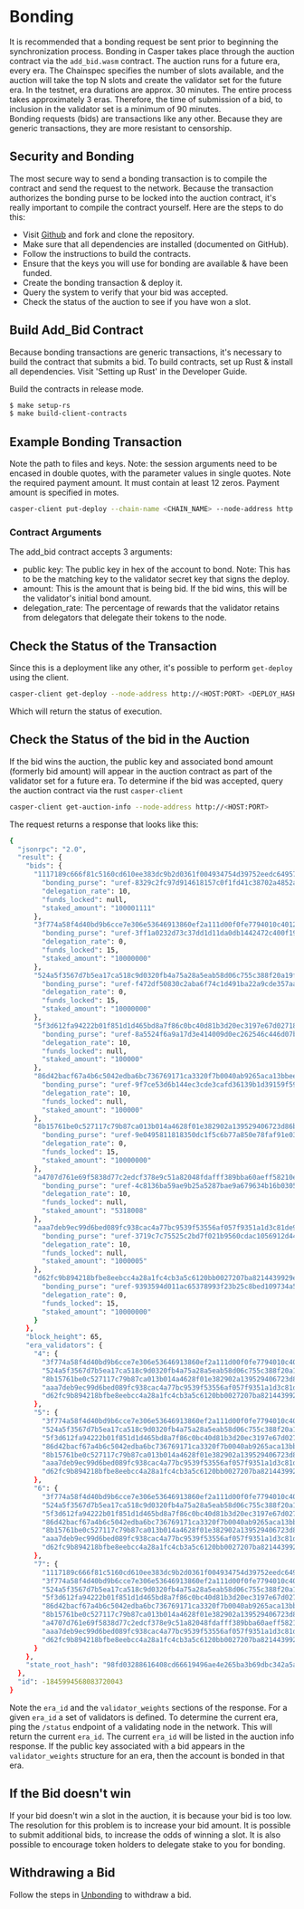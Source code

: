 Bonding
=======

It is recommended that a bonding request be sent prior to beginning the synchronization process. Bonding in Casper takes
place through the auction contract via the `add_bid.wasm` contract. The auction runs for a future era, every era. The Chainspec 
specifies the number of slots available, and the auction will  take the top N slots and create the validator set for the future era.
In the testnet, era durations are approx. 30 minutes. The entire process takes approximately 3 eras. Therefore, the time of submission
of a bid, to inclusion in the validator set is a minimum of 90 minutes.  
Bonding requests (bids) are transactions like any other. 
Because they are generic transactions, they are more resistant to censorship.

## Security and Bonding

The most secure way to send a bonding transaction is to compile the contract and send the request to the network. 
Because the transaction authorizes the bonding purse to be locked into the auction contract, it's really important
to compile the contract yourself. Here are the steps to do this:

* Visit [Github](https://github.com/CasperLabs/casper-node) and fork and clone the repository.
* Make sure that all dependencies are installed  (documented on GitHub).
* Follow the instructions to build the contracts.
* Ensure that the keys you will use for bonding are available & have been funded.
* Create the bonding transaction & deploy it.
* Query the system to verify that your bid was accepted.
* Check the status of the auction to see if you have won a slot.

## Build Add_Bid Contract
Because bonding transactions are generic transactions, it's necessary to build the contract that submits a bid. 
To build contracts, set up Rust & install all dependencies. Visit 'Setting up Rust' in the Developer Guide.

Build the contracts in release mode.

```bash
$ make setup-rs
$ make build-client-contracts
```

## Example Bonding Transaction
Note the path to files and keys. Note: the session arguments need to be encased in double quotes, with the parameter values in single quotes.
Note the required payment amount.  It must contain at least 12 zeros.  Payment amount is specified in motes.

```bash
casper-client put-deploy --chain-name <CHAIN_NAME> --node-address http://<HOST:PORT> --secret-key /etc/casper/<VALIDATOR_SECRET_KEY>.pem --session-path  $HOME/casper-node/target/wasm32-unknown-unknown/release/add_bid.wasm  --payment-amount 1000000000000  --session-arg=public_key:"public_key='<VALIDATOR_PUBLIC_KEY_HEX>'" --session-arg=amount:"u512='<BID-AMOUNT>'" --session-arg=delegation_rate:"u64='<PERCENT_TO_KEEP_FROM_DELEGATORS>'"
```

### Contract Arguments
The add_bid contract accepts 3 arguments:
* public key: The public key in hex of the account to bond.  Note: This has to be the matching key to the validator secret key that signs the deploy.
* amount: This is the amount that is being bid. If the bid wins, this will be the validator's initial bond amount.
* delegation_rate: The percentage of rewards that the validator retains from delegators that delegate their tokens to the node.

## Check the Status of the Transaction

Since this is a deployment like any other, it's possible to perform `get-deploy` using the client.
```bash
casper-client get-deploy --node-address http://<HOST:PORT> <DEPLOY_HASH>
```
Which will return the status of execution.


## Check the Status of the bid in the Auction
If the bid wins the auction, the public key and associated bond amount (formerly bid amount) will appear in the auction contract as part of the 
validator set for a future era. To determine if the bid was accepted, query the auction contract via the rust `casper-client`

```bash
casper-client get-auction-info --node-address http://<HOST:PORT>
```
The request returns a response that looks like this:
```bash
{
  "jsonrpc": "2.0",
  "result": {
    "bids": {
      "1117189c666f81c5160cd610ee383dc9b2d0361f004934754d39752eedc64957": {
        "bonding_purse": "uref-8329c2fc97d914618157c0f1fd41c38702a4852a0159b487eebdd5677123f035-007",
        "delegation_rate": 10,
        "funds_locked": null,
        "staked_amount": "100001111"
      },
      "3f774a58f4d40bd9b6cce7e306e53646913860ef2a111d00f0fe7794010c4012": {
        "bonding_purse": "uref-3ff1a0232d73c37dd1d11da0db1442472c400f190b81a9a81edc28a88717526c-007",
        "delegation_rate": 0,
        "funds_locked": 15,
        "staked_amount": "10000000"
      },
      "524a5f3567d7b5ea17ca518c9d0320fb4a75a28a5eab58d06c755c388f20a19f": {
        "bonding_purse": "uref-f472df50830c2aba6f74c1d491ba22a9cde357aa4ab478834abab2959052ba70-007",
        "delegation_rate": 0,
        "funds_locked": 15,
        "staked_amount": "10000000"
      },
      "5f3d612fa94222b01f851d1d465bd8a7f86c0bc40d81b3d20ec3197e67d02718": {
        "bonding_purse": "uref-8a5524f6a9a17d3e414009d0ec262546c446d07b6bfb6972a0040c4845caec1e-007",
        "delegation_rate": 10,
        "funds_locked": null,
        "staked_amount": "100000"
      },
      "86d42bacf67a4b6c5042edba6bc736769171ca3320f7b0040ab9265aca13bbee": {
        "bonding_purse": "uref-9f7ce53d6b144ec3cde3cafd36139b1d39159f59072e2abd87733a61a5fd6d5c-007",
        "delegation_rate": 10,
        "funds_locked": null,
        "staked_amount": "100000"
      },
      "8b15761be0c527117c79b87ca013b014a4628f01e382902a139529406723d86b": {
        "bonding_purse": "uref-9e0495811818350dc1f5c6b77a850e78faf91e0352611eb60bf5a471323a0161-007",
        "delegation_rate": 0,
        "funds_locked": 15,
        "staked_amount": "10000000"
      },
      "a4707d761e69f5838d77c2edcf378e9c51a82048fdafff389bba60aeff58210e": {
        "bonding_purse": "uref-4c8136ba59ae9b25a5287bae9a679634b16b0305f400aa3fbdd22e6fbda8806b-007",
        "delegation_rate": 10,
        "funds_locked": null,
        "staked_amount": "5318008"
      },
      "aaa7deb9ec99d6bed089fc938cac4a77bc9539f53556af057f9351a1d3c81de9": {
        "bonding_purse": "uref-3719c7c75525c2bd7f021b9560cdac1056912d444fb94c16c1420b891f0d7597-007",
        "delegation_rate": 10,
        "funds_locked": null,
        "staked_amount": "1000005"
      },
      "d62fc9b894218bfbe8eebcc4a28a1fc4cb3a5c6120bb0027207ba8214439929e": {
        "bonding_purse": "uref-9393594d011ac65378993f23b25c8bed109734a5e08223b8ac63c953c4b5a84a-007",
        "delegation_rate": 0,
        "funds_locked": 15,
        "staked_amount": "10000000"
      }
    },
    "block_height": 65,
    "era_validators": {
      "4": {
        "3f774a58f4d40bd9b6cce7e306e53646913860ef2a111d00f0fe7794010c4012": "10000000",
        "524a5f3567d7b5ea17ca518c9d0320fb4a75a28a5eab58d06c755c388f20a19f": "10000000",
        "8b15761be0c527117c79b87ca013b014a4628f01e382902a139529406723d86b": "10000000",
        "aaa7deb9ec99d6bed089fc938cac4a77bc9539f53556af057f9351a1d3c81de9": "1000005",
        "d62fc9b894218bfbe8eebcc4a28a1fc4cb3a5c6120bb0027207ba8214439929e": "10000000"
      },
      "5": {
        "3f774a58f4d40bd9b6cce7e306e53646913860ef2a111d00f0fe7794010c4012": "10000000",
        "524a5f3567d7b5ea17ca518c9d0320fb4a75a28a5eab58d06c755c388f20a19f": "10000000",
        "5f3d612fa94222b01f851d1d465bd8a7f86c0bc40d81b3d20ec3197e67d02718": "100000",
        "86d42bacf67a4b6c5042edba6bc736769171ca3320f7b0040ab9265aca13bbee": "100000",
        "8b15761be0c527117c79b87ca013b014a4628f01e382902a139529406723d86b": "10000000",
        "aaa7deb9ec99d6bed089fc938cac4a77bc9539f53556af057f9351a1d3c81de9": "1000005",
        "d62fc9b894218bfbe8eebcc4a28a1fc4cb3a5c6120bb0027207ba8214439929e": "10000000"
      },
      "6": {
        "3f774a58f4d40bd9b6cce7e306e53646913860ef2a111d00f0fe7794010c4012": "10000000",
        "524a5f3567d7b5ea17ca518c9d0320fb4a75a28a5eab58d06c755c388f20a19f": "10000000",
        "5f3d612fa94222b01f851d1d465bd8a7f86c0bc40d81b3d20ec3197e67d02718": "100000",
        "86d42bacf67a4b6c5042edba6bc736769171ca3320f7b0040ab9265aca13bbee": "100000",
        "8b15761be0c527117c79b87ca013b014a4628f01e382902a139529406723d86b": "10000000",
        "aaa7deb9ec99d6bed089fc938cac4a77bc9539f53556af057f9351a1d3c81de9": "1000005",
        "d62fc9b894218bfbe8eebcc4a28a1fc4cb3a5c6120bb0027207ba8214439929e": "10000000"
      },
      "7": {
        "1117189c666f81c5160cd610ee383dc9b2d0361f004934754d39752eedc64957": "100001111",
        "3f774a58f4d40bd9b6cce7e306e53646913860ef2a111d00f0fe7794010c4012": "10000000",
        "524a5f3567d7b5ea17ca518c9d0320fb4a75a28a5eab58d06c755c388f20a19f": "10000000",
        "5f3d612fa94222b01f851d1d465bd8a7f86c0bc40d81b3d20ec3197e67d02718": "100000",
        "86d42bacf67a4b6c5042edba6bc736769171ca3320f7b0040ab9265aca13bbee": "100000",
        "8b15761be0c527117c79b87ca013b014a4628f01e382902a139529406723d86b": "10000000",
        "a4707d761e69f5838d77c2edcf378e9c51a82048fdafff389bba60aeff58210e": "5318008",
        "aaa7deb9ec99d6bed089fc938cac4a77bc9539f53556af057f9351a1d3c81de9": "1000005",
        "d62fc9b894218bfbe8eebcc4a28a1fc4cb3a5c6120bb0027207ba8214439929e": "10000000"
      }
    },
    "state_root_hash": "98fd03288616408cd66619496ae4e265ba3b69dbc342a5ad71a113a7a48cf88d"
  },
  "id": -1845994568083720043
}

```
Note the `era_id` and the `validator_weights` sections of the response. For a given `era_id` a set of validators is defined.  To determine the current era,
ping the `/status` endpoint of a validating node in the network.  This will return the current `era_id`.  The current `era_id` will be listed in the auction
info response. If the public key associated with a bid appears in the `validator_weights` structure for an era, then the account is bonded in that era.

## If the Bid doesn't win
If your bid doesn't win a slot in the auction, it is because your bid is too low.  The resolution for this problem is to increase your bid amount.
It is possible to submit additional bids, to increase the odds of winning a slot. It is also possible to encourage token holders to delegate stake to 
you for bonding.

## Withdrawing a Bid
Follow the steps in [Unbonding](https://docs.casperlabs.io/en/latest/node-operator/unbonding.html) to withdraw a bid.
